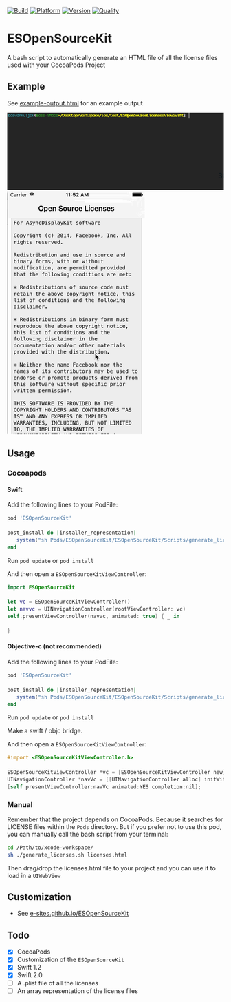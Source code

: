 [![Build](https://travis-ci.org/e-sites/ESOpenSourceKit.svg)](https://travis-ci.org/e-sites/ESOpenSourceKit)
[![Platform](https://cocoapod-badges.herokuapp.com/p/ESOpenSourceKit/badge.png)](http://cocoadocs.org/docsets/ESOpenSourceKit)
[![Version](https://cocoapod-badges.herokuapp.com/v/ESOpenSourceKit/badge.png)](http://cocoadocs.org/docsets/ESOpenSourceKit)
[![Quality](https://apps.e-sites.nl/cocoapodsquality/ESOpenSourceKit/badge.svg?001)](https://cocoapods.org/pods/ESOpenSourceKit/quality)

# ESOpenSourceKit
A bash script to automatically generate an HTML file of all the license files used with your CocoaPods Project

## Example

See [example-output.html](http://htmlpreview.github.io/?https://github.com/e-sites/ESOpenSourceKit/blob/master/Example/example-output.html) for an example output

![](Assets/pod-update.gif) ![](Assets/example.gif) 

## Usage

### Cocoapods

#### Swift
Add the following lines to your PodFile:

```ruby
pod 'ESOpenSourceKit'

post_install do |installer_representation|
   system("sh Pods/ESOpenSourceKit/ESOpenSourceKit/Scripts/generate_licenses.sh")
end
```
Run `pod update` or `pod install`

And then open a `ESOpenSourceKitViewController`:

```swift
import ESOpenSourceKit
        
let vc = ESOpenSourceKitViewController()
let navvc = UINavigationController(rootViewController: vc)
self.presentViewController(navvc, animated: true) { _ in
    
}
```

#### Objective-c (not recommended)
Add the following lines to your PodFile:

```ruby
pod 'ESOpenSourceKit'

post_install do |installer_representation|
   system("sh Pods/ESOpenSourceKit/ESOpenSourceKit/Scripts/generate_licenses.sh")
end
```

Run `pod update` or `pod install`

Make a swift / objc bridge.

And then open a `ESOpenSourceKitViewController`:

```objective-c
#import <ESOpenSourceKitViewController.h>

ESOpenSourceKitViewController *vc = [ESOpenSourceKitViewController new];
UINavigationController *navVc = [[UINavigationController alloc] initWithRootViewController:vc];
[self presentViewController:navVc animated:YES completion:nil];
```


### Manual 
Remember that the project depends on CocoaPods. Because it searches for LICENSE files within the `Pods` directory.
But if you prefer not to use this pod, you can manually call the bash script from your terminal:

```bash
cd /Path/to/xcode-workspace/
sh ./generate_licenses.sh licenses.html
```

Then drag/drop the licenses.html file to your project and you can use it to load in a `UIWebView`

## Customization
- See [e-sites.github.io/ESOpenSourceKit](http://e-sites.github.io/ESOpenSourceKit/)


## Todo

- [x] CocoaPods
- [x] Customization of the `ESOpenSourceKit`
- [x] Swift 1.2
- [x] Swift 2.0
- [ ] A .plist file of all the licenses
- [ ] An array representation of the license files
